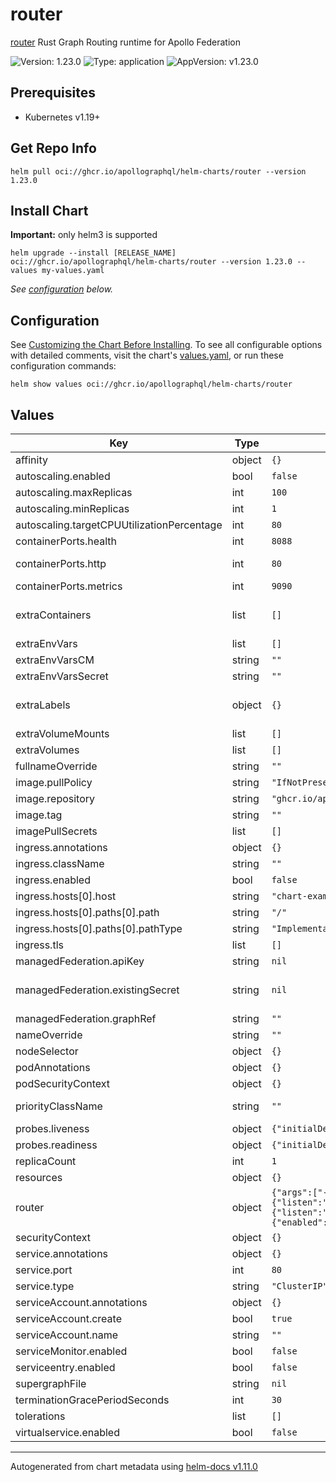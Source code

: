 # router

[router](https://github.com/apollographql/router) Rust Graph Routing runtime for Apollo Federation

![Version: 1.23.0](https://img.shields.io/badge/Version-1.23.0-informational?style=flat-square) ![Type: application](https://img.shields.io/badge/Type-application-informational?style=flat-square) ![AppVersion: v1.23.0](https://img.shields.io/badge/AppVersion-v1.23.0-informational?style=flat-square)

## Prerequisites

* Kubernetes v1.19+

## Get Repo Info

```console
helm pull oci://ghcr.io/apollographql/helm-charts/router --version 1.23.0
```

## Install Chart

**Important:** only helm3 is supported

```console
helm upgrade --install [RELEASE_NAME] oci://ghcr.io/apollographql/helm-charts/router --version 1.23.0 --values my-values.yaml
```

_See [configuration](#configuration) below._

## Configuration

See [Customizing the Chart Before Installing](https://helm.sh/docs/intro/using_helm/#customizing-the-chart-before-installing). To see all configurable options with detailed comments, visit the chart's [values.yaml](./values.yaml), or run these configuration commands:

```console
helm show values oci://ghcr.io/apollographql/helm-charts/router
```

## Values

| Key | Type | Default | Description |
|-----|------|---------|-------------|
| affinity | object | `{}` |  |
| autoscaling.enabled | bool | `false` |  |
| autoscaling.maxReplicas | int | `100` |  |
| autoscaling.minReplicas | int | `1` |  |
| autoscaling.targetCPUUtilizationPercentage | int | `80` |  |
| containerPorts.health | int | `8088` | For exposing the health check endpoint |
| containerPorts.http | int | `80` | If you override the port in `router.configuration.server.listen` then make sure to match the listen port here |
| containerPorts.metrics | int | `9090` | For exposing the metrics port when running a serviceMonitor for example |
| extraContainers | list | `[]` | An array of extra containers to include in the router pod Example: extraContainers:   - name: coprocessor     image: acme/coprocessor:1.0     ports:       - containerPort: 4001 |
| extraEnvVars | list | `[]` |  |
| extraEnvVarsCM | string | `""` |  |
| extraEnvVarsSecret | string | `""` |  |
| extraLabels | object | `{}` | A map of extra labels to apply to the router deploment and containers Example: extraLabels:   label_one_name: "label_one_value"   label_two_name: "label_two_value" |
| extraVolumeMounts | list | `[]` |  |
| extraVolumes | list | `[]` |  |
| fullnameOverride | string | `""` |  |
| image.pullPolicy | string | `"IfNotPresent"` |  |
| image.repository | string | `"ghcr.io/apollographql/router"` |  |
| image.tag | string | `""` |  |
| imagePullSecrets | list | `[]` |  |
| ingress.annotations | object | `{}` |  |
| ingress.className | string | `""` |  |
| ingress.enabled | bool | `false` |  |
| ingress.hosts[0].host | string | `"chart-example.local"` |  |
| ingress.hosts[0].paths[0].path | string | `"/"` |  |
| ingress.hosts[0].paths[0].pathType | string | `"ImplementationSpecific"` |  |
| ingress.tls | list | `[]` |  |
| managedFederation.apiKey | string | `nil` | If using managed federation, the graph API key to identify router to Studio |
| managedFederation.existingSecret | string | `nil` | If using managed federation, use existing Secret which stores the graph API key instead of creating a new one. If set along `managedFederation.apiKey`, a secret with the graph API key will be created using this parameter as name |
| managedFederation.graphRef | string | `""` | If using managed federation, the variant of which graph to use |
| nameOverride | string | `""` |  |
| nodeSelector | object | `{}` |  |
| podAnnotations | object | `{}` |  |
| podSecurityContext | object | `{}` |  |
| priorityClassName | string | `""` | Set to existing PriorityClass name to control pod preemption by the scheduler |
| probes.liveness | object | `{"initialDelaySeconds":0}` | Configure liveness probe |
| probes.readiness | object | `{"initialDelaySeconds":0}` | Configure readiness probe |
| replicaCount | int | `1` |  |
| resources | object | `{}` |  |
| router | object | `{"args":["--hot-reload"],"configuration":{"health_check":{"listen":"0.0.0.0:8088"},"supergraph":{"listen":"0.0.0.0:80"},"telemetry":{"metrics":{"prometheus":{"enabled":false,"listen":"0.0.0.0:9090","path":"/metrics"}}}}}` | See https://www.apollographql.com/docs/router/configuration/overview/#yaml-config-file for yaml structure |
| securityContext | object | `{}` |  |
| service.annotations | object | `{}` |  |
| service.port | int | `80` |  |
| service.type | string | `"ClusterIP"` |  |
| serviceAccount.annotations | object | `{}` |  |
| serviceAccount.create | bool | `true` |  |
| serviceAccount.name | string | `""` |  |
| serviceMonitor.enabled | bool | `false` |  |
| serviceentry.enabled | bool | `false` |  |
| supergraphFile | string | `nil` |  |
| terminationGracePeriodSeconds | int | `30` | Sets the [termination grace period](https://kubernetes.io/docs/concepts/containers/container-lifecycle-hooks/#hook-handler-execution) for Deployment pods |
| tolerations | list | `[]` |  |
| virtualservice.enabled | bool | `false` |  |

----------------------------------------------
Autogenerated from chart metadata using [helm-docs v1.11.0](https://github.com/norwoodj/helm-docs/releases/v1.11.0)

